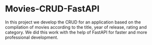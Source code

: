 # Movies-CRUD-FastAPI
In this project we develop the CRUD for an application based on the compilation of movies according to the title, year of release, rating and category. We did this work with the help of FastAPI for faster and more professional development.
